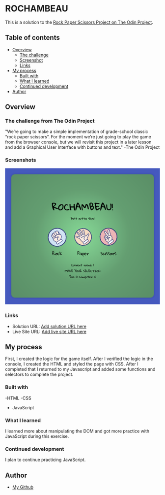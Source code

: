 # ROCHAMBEAU

This is a solution to the [Rock Paper Scissors Project on The Odin Project](https://www.theodinproject.com/lessons/foundations-rock-paper-scissors).

## Table of contents

- [Overview](#overview)
  - [The challenge](#the-challenge)
  - [Screenshot](#screenshot)
  - [Links](#links)
- [My process](#my-process)
  - [Built with](#built-with)
  - [What I learned](#what-i-learned)
  - [Continued development](#continued-development)
- [Author](#author)

## Overview

### The challenge from The Odin Project

"We’re going to make a simple implementation of grade-school classic “rock paper scissors”. For the moment we’re just going to play the game from the browser console, but we will revisit this project in a later lesson and add a Graphical User Interface with buttons and text."
  -The Odin Project     

### Screenshots

![Rochambeau](img/rochambeau-screenshot.png)


### Links

- Solution URL: [Add solution URL here](https://github.com/micamash/rochambeau)
- Live Site URL: [Add live site URL here](https://micamash.github.io/rochambeau/)

## My process

First, I created the logic for the game itself. After I verified the logic in the console, I created the HTML and styled the page with CSS. After I completed that I returned to my Javascript and added some functions and selectors to complete the project.

### Built with

-HTML
-CSS
- JavaScript

### What I learned

I learned more about manipulating the DOM and got more practice with JavaScript during this exercise.

### Continued development

I plan to continue practicing JavaScript.

## Author

- [My Github](https://github.com/micamash/)
